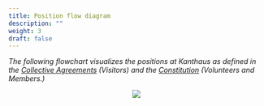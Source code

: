 ```yaml
---
title: Position flow diagram
description: ""
weight: 3
draft: false
---
```

*The following flowchart visualizes the positions at Kanthaus as defined in the [Collective Agreements](../collectiveagreements/) (Visitors) and the [Constitution](../constitution/) (Volunteers and Members.)*

<div style="display: flex; flex-wrap: wrap; justify-content: space-around;">
  <img src="/pics/currentPositionFlow.svg" />
</div>

<br></br>
